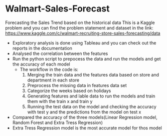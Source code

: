 # Walmart-Sales-Forecast
Forecasting the Sales Trend based on the historical data
This is a Kaggle problem and you can find the problem statement and dataset in the link: https://www.kaggle.com/c/walmart-recruiting-store-sales-forecasting/data

* Exploratory analysis is done using Tableau and you can check out the reports in the documentation 
* Analysed the correlation between the features 
* Run the python script to prepocess the data and run the models and get the accuracy of each model
  * The workflow in the code is:
    1) Merging the train data and the features data based on store and department in each store
    2) Preprocess the missing data in features data set 
    3) Categorize the weeks based on holidays
    4) Generating features and lable data to run the models and train them with the train x and train y
    5) Running the test data on the model and checking the accuracy with test y and the predictions from the model on test x
* Compared the accuracy of the three models(Linear Regression model, Random Forest and Extra Tress Regression)
* Extra Tress Regression model is the most accurate model for thos model
